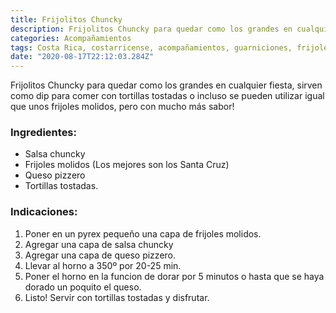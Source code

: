 ```yaml
---
title: Frijolitos Chuncky
description: Frijolitos Chuncky para quedar como los grandes en cualquier fiesta!
categories: Acompañamientos
tags: Costa Rica, costarricense, acompañamientos, guarniciones, frijoles, queso
date: "2020-08-17T22:12:03.284Z"
---
```

Frijolitos Chuncky para quedar como los grandes en cualquier fiesta, sirven como dip para comer con tortillas tostadas o incluso se pueden utilizar igual que unos frijoles molidos, pero con mucho más sabor!

### Ingredientes:

- Salsa chuncky
- Frijoles molidos (Los mejores son los Santa Cruz)
- Queso pizzero
- Tortillas tostadas.

### Indicaciones:

1. Poner en un pyrex pequeño una capa de frijoles molidos.
2. Agregar una capa de salsa chuncky
3. Agregar una capa de queso pizzero.
4. Llevar al horno a 350º por 20-25 min.
5. Poner el horno en la funcion de dorar por 5 minutos o hasta que se haya dorado un poquito el queso.
6. Listo! Servir con tortillas tostadas y disfrutar.
